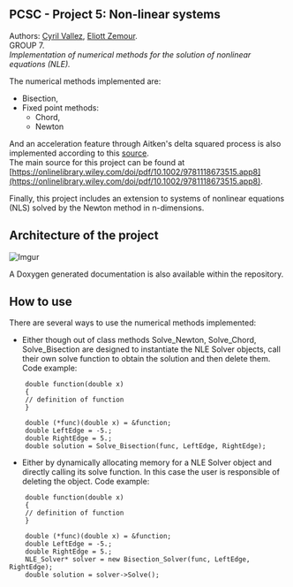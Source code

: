 ## PCSC - Project 5: Non-linear systems

Authors: [Cyril Vallez](mailto:cyril.vallez@epfl.ch), [Eliott Zemour](mailto:eliott.zemour@epfl.ch).   
GROUP 7.   
_Implementation of numerical methods for the solution of nonlinear equations (NLE)._  

The numerical methods implemented are:
* Bisection,
* Fixed point methods:
  * Chord,
  * Newton

And an acceleration feature through Aitken's delta squared process is also implemented according to this [source](https://en.wikipedia.org/wiki/Aitken%27s_delta-squared_process).  
The main source for this project can be found at [https://onlinelibrary.wiley.com/doi/pdf/10.1002/9781118673515.app8](https://onlinelibrary.wiley.com/doi/pdf/10.1002/9781118673515.app8).

Finally, this project includes an extension to systems of nonlinear equations (NLS) solved by the Newton method in n-dimensions.

## Architecture of the project

![Imgur](https://i.imgur.com/Oi06fhP.png)

A Doxygen generated documentation is also available within the repository.

## How to use
There are several ways to use the numerical methods implemented:
* Either though out of class methods Solve_Newton, Solve_Chord, Solve_Bisection are designed to instantiate the NLE Solver objects, call their own solve function to obtain the solution and then delete them.
Code example:
```
    double function(double x)
    {
    // definition of function
    }
    
    double (*func)(double x) = &function;
    double LeftEdge = -5.;
    double RightEdge = 5.;
    double solution = Solve_Bisection(func, LeftEdge, RightEdge);
```
* Either by dynamically allocating memory for a NLE Solver object and directly calling its solve function. In this case the user is responsible of deleting the object.
Code example:
```
    double function(double x)
    {
    // definition of function
    }
    
    double (*func)(double x) = &function;
    double LeftEdge = -5.;
    double RightEdge = 5.;
    NLE_Solver* solver = new Bisection_Solver(func, LeftEdge, RightEdge);
    double solution = solver->Solve();
```
